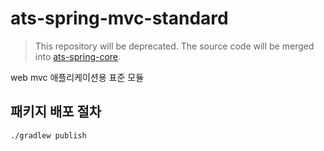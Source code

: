 # ats-spring-mvc-standard
> This repository will be deprecated.
> The source code will be merged into [ats-spring-core](https://github.com/AikusoniTradeSystem/ats-spring-core).

web mvc 애플리케이션용 표준 모듈

## 패키지 배포 절차
```sh
./gradlew publish
```
